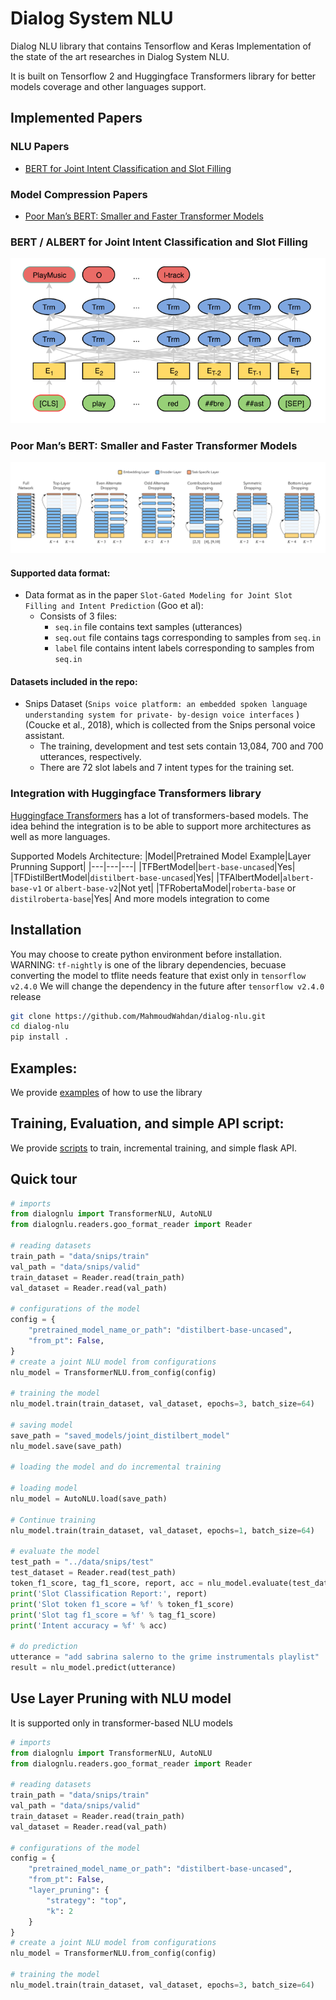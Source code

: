 # Dialog System NLU
Dialog NLU library that contains Tensorflow and Keras Implementation of the state of the art researches in Dialog System NLU. 

It is built on Tensorflow 2 and Huggingface Transformers library for better models coverage and other languages support.


## Implemented Papers
### NLU Papers
- [BERT for Joint Intent Classification and Slot Filling](https://arxiv.org/abs/1902.10909)
### Model Compression Papers
- [Poor Man’s BERT: Smaller and Faster Transformer Models](https://arxiv.org/abs/2004.03844)
### BERT / ALBERT for Joint Intent Classification and Slot Filling

![Joint BERT](img/joint_bert.PNG?)

### Poor Man’s BERT: Smaller and Faster Transformer Models

![Layer-dropping Strategies](img/Layer_dropping_Strategies.PNG)

#### Supported data format:
- Data format as in the paper `Slot-Gated Modeling for Joint Slot Filling and Intent Prediction` (Goo et al):
	- Consists of 3 files:
		- `seq.in` file contains text samples (utterances)
		- `seq.out` file contains tags corresponding to samples from `seq.in`
		- `label` file contains intent labels corresponding to samples from `seq.in`

#### Datasets included in the repo:
- Snips Dataset (`Snips voice platform: an embedded spoken language understanding system for private- by-design voice interfaces` )(Coucke et al., 2018), which is collected from the Snips personal voice assistant. 
	- The training, development and test sets contain 13,084, 700 and 700 utterances, respectively. 
	- There are 72 slot labels and 7 intent types for the training set.


### Integration with Huggingface Transformers library
[Huggingface Transformers](https://github.com/huggingface/transformers) has a lot of transformers-based models. The idea behind the integration is to be able to support more architectures as well as more languages.

Supported Models Architecture:
|Model|Pretrained Model Example|Layer Prunning Support|
|---|---|---|
|TFBertModel|```bert-base-uncased```|Yes|
|TFDistilBertModel|```distilbert-base-uncased```|Yes|
|TFAlbertModel|```albert-base-v1``` or ```albert-base-v2```|Not yet|
|TFRobertaModel|```roberta-base``` or ```distilroberta-base```|Yes|
And more models integration to come


## Installation
You may choose to create python environment before installation.
WARNING: `tf-nightly` is one of the library dependencies, becuase converting the model to tflite needs feature that exist only in `tensorflow v2.4.0` 
We will change the dependency in the future after `tensorflow v2.4.0` release
```bash
git clone https://github.com/MahmoudWahdan/dialog-nlu.git
cd dialog-nlu
pip install .
```

## Examples:
We provide [examples](https://github.com/MahmoudWahdan/dialog-nlu/tree/master/examples) of how to use the library

## Training, Evaluation, and simple API script:
We provide [scripts](https://github.com/MahmoudWahdan/dialog-nlu/tree/master/scripts) to train, incremental training, and simple flask API.

## Quick tour

```python
# imports
from dialognlu import TransformerNLU, AutoNLU
from dialognlu.readers.goo_format_reader import Reader

# reading datasets
train_path = "data/snips/train"
val_path = "data/snips/valid"
train_dataset = Reader.read(train_path)
val_dataset = Reader.read(val_path)

# configurations of the model
config = {
    "pretrained_model_name_or_path": "distilbert-base-uncased",
    "from_pt": False,
}
# create a joint NLU model from configurations
nlu_model = TransformerNLU.from_config(config)

# training the model
nlu_model.train(train_dataset, val_dataset, epochs=3, batch_size=64)

# saving model
save_path = "saved_models/joint_distilbert_model"
nlu_model.save(save_path)

# loading the model and do incremental training

# loading model
nlu_model = AutoNLU.load(save_path)

# Continue training
nlu_model.train(train_dataset, val_dataset, epochs=1, batch_size=64)

# evaluate the model
test_path = "../data/snips/test"
test_dataset = Reader.read(test_path)
token_f1_score, tag_f1_score, report, acc = nlu_model.evaluate(test_dataset)
print('Slot Classification Report:', report)
print('Slot token f1_score = %f' % token_f1_score)
print('Slot tag f1_score = %f' % tag_f1_score)
print('Intent accuracy = %f' % acc)

# do prediction
utterance = "add sabrina salerno to the grime instrumentals playlist"
result = nlu_model.predict(utterance)
```

## Use Layer Pruning with NLU model
It is supported only in transformer-based NLU models
```python
# imports
from dialognlu import TransformerNLU, AutoNLU
from dialognlu.readers.goo_format_reader import Reader

# reading datasets
train_path = "data/snips/train"
val_path = "data/snips/valid"
train_dataset = Reader.read(train_path)
val_dataset = Reader.read(val_path)

# configurations of the model
config = {
    "pretrained_model_name_or_path": "distilbert-base-uncased",
    "from_pt": False,
	"layer_pruning": {
        "strategy": "top",
        "k": 2
    }
}
# create a joint NLU model from configurations
nlu_model = TransformerNLU.from_config(config)

# training the model
nlu_model.train(train_dataset, val_dataset, epochs=3, batch_size=64)
```